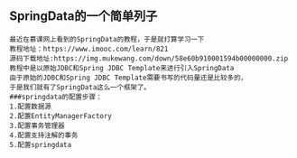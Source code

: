 ## SpringData的一个简单列子
    最近在慕课网上看到的SpringData的教程，于是就打算学习一下
    教程地址：https://www.imooc.com/learn/821
    源码下载地址:https://img.mukewang.com/down/58e60b910001594b00000000.zip
    教程中是以原始JDBC和Spring JDBC Template来进行引入SpringData
    由于原始的JDBC和Spring JDBC Template需要书写的代码量还是比较多的，
    于是我们就有了SpringData这么一个框架了。
    ###springdata的配置步骤：
    1.配置数据源
    2.配置EntityManagerFactory
    3.配置事务管理器
    4.配置支持注解的事务
    5.配置springdata
